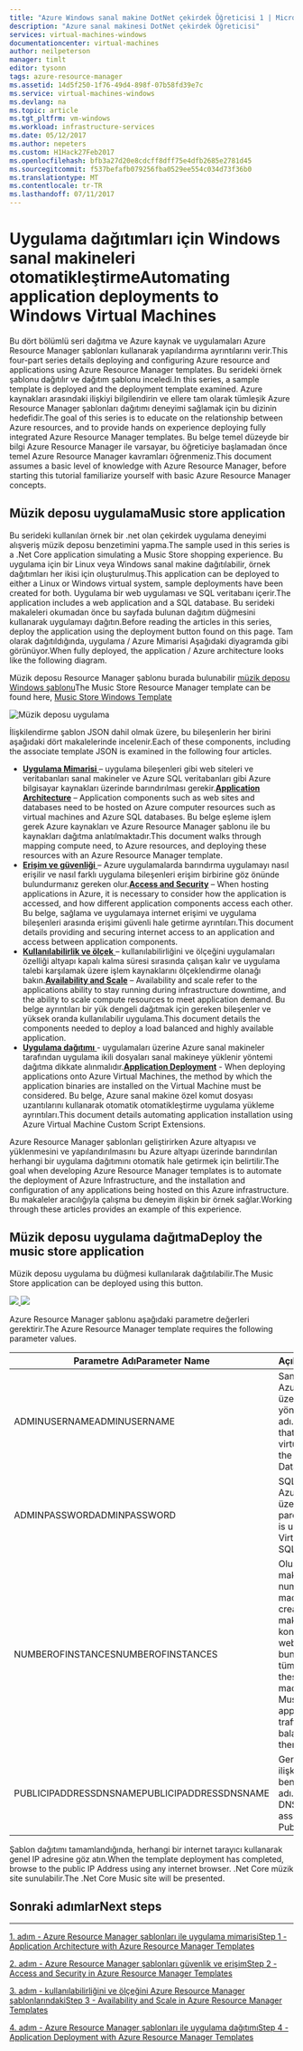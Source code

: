 ```yaml
---
title: "Azure Windows sanal makine DotNet çekirdek Öğreticisi 1 | Microsoft Docs"
description: "Azure sanal makinesi DotNet çekirdek Öğreticisi"
services: virtual-machines-windows
documentationcenter: virtual-machines
author: neilpeterson
manager: timlt
editor: tysonn
tags: azure-resource-manager
ms.assetid: 14d5f250-1f76-49d4-898f-07b58fd39e7c
ms.service: virtual-machines-windows
ms.devlang: na
ms.topic: article
ms.tgt_pltfrm: vm-windows
ms.workload: infrastructure-services
ms.date: 05/12/2017
ms.author: nepeters
ms.custom: H1Hack27Feb2017
ms.openlocfilehash: bfb3a27d20e8cdcff8dff75e4dfb2685e2781d45
ms.sourcegitcommit: f537befafb079256fba0529ee554c034d73f36b0
ms.translationtype: MT
ms.contentlocale: tr-TR
ms.lasthandoff: 07/11/2017
---
```

# <a name="automating-application-deployments-to-windows-virtual-machines"></a><span data-ttu-id="f3da3-103">Uygulama dağıtımları için Windows sanal makineleri otomatikleştirme</span><span class="sxs-lookup"><span data-stu-id="f3da3-103">Automating application deployments to Windows Virtual Machines</span></span>

<span data-ttu-id="f3da3-104">Bu dört bölümlü seri dağıtma ve Azure kaynak ve uygulamaları Azure Resource Manager şablonları kullanarak yapılandırma ayrıntılarını verir.</span><span class="sxs-lookup"><span data-stu-id="f3da3-104">This four-part series details deploying and configuring Azure resource and applications using Azure Resource Manager templates.</span></span> <span data-ttu-id="f3da3-105">Bu serideki örnek şablonu dağıtılır ve dağıtım şablonu inceledi.</span><span class="sxs-lookup"><span data-stu-id="f3da3-105">In this series, a sample template is deployed and the deployment template examined.</span></span> <span data-ttu-id="f3da3-106">Azure kaynakları arasındaki ilişkiyi bilgilendirin ve ellere tam olarak tümleşik Azure Resource Manager şablonları dağıtımı deneyimi sağlamak için bu dizinin hedefidir.</span><span class="sxs-lookup"><span data-stu-id="f3da3-106">The goal of this series is to educate on the relationship between Azure resources, and to provide hands on experience deploying fully integrated Azure Resource Manager templates.</span></span> <span data-ttu-id="f3da3-107">Bu belge temel düzeyde bir bilgi Azure Resource Manager ile varsayar, bu öğreticiye başlamadan önce temel Azure Resource Manager kavramları öğrenmeniz.</span><span class="sxs-lookup"><span data-stu-id="f3da3-107">This document assumes a basic level of knowledge with Azure Resource Manager, before starting this tutorial familiarize yourself with basic Azure Resource Manager concepts.</span></span>

## <a name="music-store-application"></a><span data-ttu-id="f3da3-108">Müzik deposu uygulama</span><span class="sxs-lookup"><span data-stu-id="f3da3-108">Music store application</span></span>
<span data-ttu-id="f3da3-109">Bu serideki kullanılan örnek bir .net olan çekirdek uygulama deneyimi alışveriş müzik deposu benzetimini yapma.</span><span class="sxs-lookup"><span data-stu-id="f3da3-109">The sample used in this series is a .Net Core application simulating a Music Store shopping experience.</span></span> <span data-ttu-id="f3da3-110">Bu uygulama için bir Linux veya Windows sanal makine dağıtılabilir, örnek dağıtımları her ikisi için oluşturulmuş.</span><span class="sxs-lookup"><span data-stu-id="f3da3-110">This application can be deployed to either a Linux or Windows virtual system, sample deployments have been created for both.</span></span> <span data-ttu-id="f3da3-111">Uygulama bir web uygulaması ve SQL veritabanı içerir.</span><span class="sxs-lookup"><span data-stu-id="f3da3-111">The application includes a web application and a SQL database.</span></span> <span data-ttu-id="f3da3-112">Bu serideki makaleleri okumadan önce bu sayfada bulunan dağıtım düğmesini kullanarak uygulamayı dağıtın.</span><span class="sxs-lookup"><span data-stu-id="f3da3-112">Before reading the articles in this series, deploy the application using the deployment button found on this page.</span></span> <span data-ttu-id="f3da3-113">Tam olarak dağıtıldığında, uygulama / Azure Mimarisi Aşağıdaki diyagramda gibi görünüyor.</span><span class="sxs-lookup"><span data-stu-id="f3da3-113">When fully deployed, the application / Azure architecture looks like the following diagram.</span></span> 

<span data-ttu-id="f3da3-114">Müzik deposu Resource Manager şablonu burada bulunabilir [müzik deposu Windows şablonu](https://github.com/Microsoft/dotnet-core-sample-templates/tree/master/dotnet-core-music-windows)</span><span class="sxs-lookup"><span data-stu-id="f3da3-114">The Music Store Resource Manager template can be found here, [Music Store Windows Template](https://github.com/Microsoft/dotnet-core-sample-templates/tree/master/dotnet-core-music-windows)</span></span>

![Müzik deposu uygulama](./media/dotnet-core-1-landing/music-store.png)

<span data-ttu-id="f3da3-116">İlişkilendirme şablon JSON dahil olmak üzere, bu bileşenlerin her birini aşağıdaki dört makalelerinde incelenir.</span><span class="sxs-lookup"><span data-stu-id="f3da3-116">Each of these components, including the associate template JSON is examined in the following four articles.</span></span>

* <span data-ttu-id="f3da3-117">[**Uygulama Mimarisi** ](dotnet-core-2-architecture.md?toc=%2fazure%2fvirtual-machines%2fwindows%2ftoc.json) – uygulama bileşenleri gibi web siteleri ve veritabanları sanal makineler ve Azure SQL veritabanları gibi Azure bilgisayar kaynakları üzerinde barındırılması gerekir.</span><span class="sxs-lookup"><span data-stu-id="f3da3-117">[**Application Architecture**](dotnet-core-2-architecture.md?toc=%2fazure%2fvirtual-machines%2fwindows%2ftoc.json) – Application components such as web sites and databases need to be hosted on Azure computer resources such as virtual machines and Azure SQL databases.</span></span> <span data-ttu-id="f3da3-118">Bu belge eşleme işlem gerek Azure kaynakları ve Azure Resource Manager şablonu ile bu kaynakları dağıtma anlatılmaktadır.</span><span class="sxs-lookup"><span data-stu-id="f3da3-118">This document walks through mapping compute need, to Azure resources, and deploying these resources with an Azure Resource Manager template.</span></span> 
* <span data-ttu-id="f3da3-119">[**Erişim ve güvenliği** ](dotnet-core-3-access-security.md?toc=%2fazure%2fvirtual-machines%2fwindows%2ftoc.json) – Azure uygulamalarda barındırma uygulamayı nasıl erişilir ve nasıl farklı uygulama bileşenleri erişim birbirine göz önünde bulundurmanız gereken olur.</span><span class="sxs-lookup"><span data-stu-id="f3da3-119">[**Access and Security**](dotnet-core-3-access-security.md?toc=%2fazure%2fvirtual-machines%2fwindows%2ftoc.json) – When hosting applications in Azure, it is necessary to consider how the application is accessed, and how different application components access each other.</span></span> <span data-ttu-id="f3da3-120">Bu belge, sağlama ve uygulamaya internet erişimi ve uygulama bileşenleri arasında erişimi güvenli hale getirme ayrıntıları.</span><span class="sxs-lookup"><span data-stu-id="f3da3-120">This document details providing and securing internet access to an application and access between application components.</span></span>
* <span data-ttu-id="f3da3-121">[**Kullanılabilirlik ve ölçek** ](dotnet-core-4-availability-scale.md?toc=%2fazure%2fvirtual-machines%2fwindows%2ftoc.json) – kullanılabilirliğini ve ölçeğini uygulamaları özelliği altyapı kapalı kalma süresi sırasında çalışan kalır ve uygulama talebi karşılamak üzere işlem kaynaklarını ölçeklendirme olanağı bakın.</span><span class="sxs-lookup"><span data-stu-id="f3da3-121">[**Availability and Scale**](dotnet-core-4-availability-scale.md?toc=%2fazure%2fvirtual-machines%2fwindows%2ftoc.json) – Availability and scale refer to the applications ability to stay running during infrastructure downtime, and the ability to scale compute resources to meet application demand.</span></span> <span data-ttu-id="f3da3-122">Bu belge ayrıntıları bir yük dengeli dağıtmak için gereken bileşenler ve yüksek oranda kullanılabilir uygulama.</span><span class="sxs-lookup"><span data-stu-id="f3da3-122">This document details the components needed to deploy a load balanced and highly available application.</span></span>
* <span data-ttu-id="f3da3-123">[**Uygulama dağıtımı** ](dotnet-core-5-app-deployment.md?toc=%2fazure%2fvirtual-machines%2fwindows%2ftoc.json) - uygulamaları üzerine Azure sanal makineler tarafından uygulama ikili dosyaları sanal makineye yüklenir yöntemi dağıtma dikkate alınmalıdır.</span><span class="sxs-lookup"><span data-stu-id="f3da3-123">[**Application Deployment**](dotnet-core-5-app-deployment.md?toc=%2fazure%2fvirtual-machines%2fwindows%2ftoc.json) - When deploying applications onto Azure Virtual Machines, the method by which the application binaries are installed on the Virtual Machine must be considered.</span></span> <span data-ttu-id="f3da3-124">Bu belge, Azure sanal makine özel komut dosyası uzantılarını kullanarak otomatik otomatikleştirme uygulama yükleme ayrıntıları.</span><span class="sxs-lookup"><span data-stu-id="f3da3-124">This document details automating application installation using Azure Virtual Machine Custom Script Extensions.</span></span>

<span data-ttu-id="f3da3-125">Azure Resource Manager şablonları geliştirirken Azure altyapısı ve yüklenmesini ve yapılandırılmasını bu Azure altyapı üzerinde barındırılan herhangi bir uygulama dağıtımını otomatik hale getirmek için belirtilir.</span><span class="sxs-lookup"><span data-stu-id="f3da3-125">The goal when developing Azure Resource Manager templates is to automate the deployment of Azure Infrastructure, and the installation and configuration of any applications being hosted on this Azure infrastructure.</span></span> <span data-ttu-id="f3da3-126">Bu makaleler aracılığıyla çalışma bu deneyim ilişkin bir örnek sağlar.</span><span class="sxs-lookup"><span data-stu-id="f3da3-126">Working through these articles provides an example of this experience.</span></span>

## <a name="deploy-the-music-store-application"></a><span data-ttu-id="f3da3-127">Müzik deposu uygulama dağıtma</span><span class="sxs-lookup"><span data-stu-id="f3da3-127">Deploy the music store application</span></span>
<span data-ttu-id="f3da3-128">Müzik deposu uygulama bu düğmesi kullanılarak dağıtılabilir.</span><span class="sxs-lookup"><span data-stu-id="f3da3-128">The Music Store application can be deployed using this button.</span></span>

<span data-ttu-id="f3da3-129"><a href="https://portal.azure.com/#create/Microsoft.Template/uri/https%3A%2F%2Fraw.githubusercontent.com%2FMicrosoft%2Fdotnet-core-sample-templates%2Fmaster%2Fdotnet-core-music-windows%2Fazuredeploy.json" target="_blank"> <img src="http://azuredeploy.net/deploybutton.png"/>
</a></span><span class="sxs-lookup"><span data-stu-id="f3da3-129"><a href="https://portal.azure.com/#create/Microsoft.Template/uri/https%3A%2F%2Fraw.githubusercontent.com%2FMicrosoft%2Fdotnet-core-sample-templates%2Fmaster%2Fdotnet-core-music-windows%2Fazuredeploy.json" target="_blank"> <img src="http://azuredeploy.net/deploybutton.png"/>
</a></span></span>

<span data-ttu-id="f3da3-130">Azure Resource Manager şablonu aşağıdaki parametre değerleri gerektirir.</span><span class="sxs-lookup"><span data-stu-id="f3da3-130">The Azure Resource Manager template requires the following parameter values.</span></span>

| <span data-ttu-id="f3da3-131">Parametre Adı</span><span class="sxs-lookup"><span data-stu-id="f3da3-131">Parameter Name</span></span> | <span data-ttu-id="f3da3-132">Açıklama</span><span class="sxs-lookup"><span data-stu-id="f3da3-132">Description</span></span> |
| --- | --- |
| <span data-ttu-id="f3da3-133">ADMINUSERNAME</span><span class="sxs-lookup"><span data-stu-id="f3da3-133">ADMINUSERNAME</span></span> |<span data-ttu-id="f3da3-134">Sanal makine ve Azure SQL veritabanı üzerinde kullanılan yönetici kullanıcı adı.</span><span class="sxs-lookup"><span data-stu-id="f3da3-134">Admin user name that is used on the virtual machine and the Azure SQL Database.</span></span> |
| <span data-ttu-id="f3da3-135">ADMINPASSWORD</span><span class="sxs-lookup"><span data-stu-id="f3da3-135">ADMINPASSWORD</span></span> |<span data-ttu-id="f3da3-136">SQL Database ve Azure sanal makine üzerinde kullanılan parola.</span><span class="sxs-lookup"><span data-stu-id="f3da3-136">Password that is used on the Azure Virtual Machine and SQL Database.</span></span> |
| <span data-ttu-id="f3da3-137">NUMBEROFINSTANCES</span><span class="sxs-lookup"><span data-stu-id="f3da3-137">NUMBEROFINSTANCES</span></span> |<span data-ttu-id="f3da3-138">Oluşturulacak sanal makine sayısı.</span><span class="sxs-lookup"><span data-stu-id="f3da3-138">The number of virtual machines to be created.</span></span> <span data-ttu-id="f3da3-139">Bu sanal makinelerin her konak müzik deposu web uygulaması ve bunları dengelendiği tüm trafiğidir.</span><span class="sxs-lookup"><span data-stu-id="f3da3-139">Each of these virtual machines host the Music Store web application, and all traffic is load balanced across them.</span></span> |
| <span data-ttu-id="f3da3-140">PUBLICIPADDRESSDNSNAME</span><span class="sxs-lookup"><span data-stu-id="f3da3-140">PUBLICIPADDRESSDNSNAME</span></span> |<span data-ttu-id="f3da3-141">Genel IP adresi ile ilişkili genel benzersiz DNS adı.</span><span class="sxs-lookup"><span data-stu-id="f3da3-141">Globally unique DNS name associated with the Public IP address.</span></span> |

<span data-ttu-id="f3da3-142">Şablon dağıtımı tamamlandığında, herhangi bir internet tarayıcı kullanarak genel IP adresine göz atın.</span><span class="sxs-lookup"><span data-stu-id="f3da3-142">When the template deployment has completed, browse to the public IP Address using any internet browser.</span></span> <span data-ttu-id="f3da3-143">.Net Core müzik site sunulabilir.</span><span class="sxs-lookup"><span data-stu-id="f3da3-143">The .Net Core Music site will be presented.</span></span>

## <a name="next-steps"></a><span data-ttu-id="f3da3-144">Sonraki adımlar</span><span class="sxs-lookup"><span data-stu-id="f3da3-144">Next steps</span></span>
<hr>

[<span data-ttu-id="f3da3-145">1. adım - Azure Resource Manager şablonları ile uygulama mimarisi</span><span class="sxs-lookup"><span data-stu-id="f3da3-145">Step 1 - Application Architecture with Azure Resource Manager Templates</span></span>](dotnet-core-2-architecture.md?toc=%2fazure%2fvirtual-machines%2fwindows%2ftoc.json)

[<span data-ttu-id="f3da3-146">2. adım - Azure Resource Manager şablonları güvenlik ve erişim</span><span class="sxs-lookup"><span data-stu-id="f3da3-146">Step 2 - Access and Security in Azure Resource Manager Templates</span></span>](dotnet-core-3-access-security.md?toc=%2fazure%2fvirtual-machines%2fwindows%2ftoc.json)

[<span data-ttu-id="f3da3-147">3. adım - kullanılabilirliğini ve ölçeğini Azure Resource Manager şablonlarındaki</span><span class="sxs-lookup"><span data-stu-id="f3da3-147">Step 3 - Availability and Scale in Azure Resource Manager Templates</span></span>](dotnet-core-4-availability-scale.md?toc=%2fazure%2fvirtual-machines%2fwindows%2ftoc.json)

[<span data-ttu-id="f3da3-148">4. adım - Azure Resource Manager şablonları ile uygulama dağıtımı</span><span class="sxs-lookup"><span data-stu-id="f3da3-148">Step 4 - Application Deployment with Azure Resource Manager Templates</span></span>](dotnet-core-5-app-deployment.md?toc=%2fazure%2fvirtual-machines%2fwindows%2ftoc.json)

